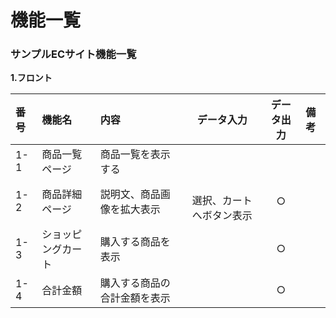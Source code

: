 # 機能一覧
### サンプルECサイト機能一覧
**1.フロント**

|番号|機能名|内容|データ入力|データ出力|備考|
|:---|:---|:---|:---:|:---:|:---|
|1-1|商品一覧ページ|商品一覧を表示する||||
|1-2|商品詳細ページ|説明文、商品画像を拡大表示|<br>選択、カートへボタン表示|○|||
|1-3|ショッピングカート|購入する商品を表示||○||
|1-4|合計金額|購入する商品の合計金額を表示||○||
